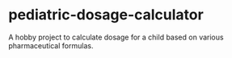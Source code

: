 # pediatric-dosage-calculator
A hobby project to calculate dosage for a child based on various pharmaceutical formulas.
